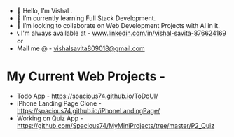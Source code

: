 - 👋 Hello, I’m Vishal .
- 🌱 I’m currently learning Full Stack Development.
- 💞️ I’m looking to collaborate on Web Development Projects with AI in it.
- 📞 I'm always available at - www.linkedin.com/in/vishal-savita-876624169  or 
- Mail me @ - vishalsavita809018@gmail.com

# My Current Web Projects -
- Todo App - https://spacious74.github.io/ToDoUI/
- iPhone Landing Page Clone - https://spacious74.github.io/iPhoneLandingPage/
- Working on Quiz App - https://github.com/Spacious74/MyMiniProjects/tree/master/P2_Quiz
<!---
Spacious74/Spacious74 is a ✨ special ✨ repository because its `README.md` (this file) appears on your GitHub profile.
You can click the Preview link to take a look at your changes.
--->
